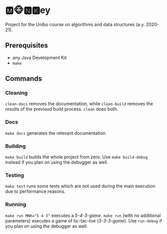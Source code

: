 # 🅼🐵🅽🅺ey
Project for the Unibo course on algorithms and data structures (a.y. 2020-21).

## Prerequisites
- any Java Development Kit
- `make`

## Commands

### Cleaning
`clean-docs` removes the documentation, while `clean-build` removes the results
of the previoud build process. `clean` does both.

### Docs
`make docs` generates the relevant documentation.

### Building
`make build` builds the whole project from zero. Use `make build-debug` instead
if you plan on using the debugger as well.

### Testing
`make test` runs some tests which are not used during the main execution due to
performance reasons.

### Running
`make run MNK="5 4 3"` executes a _5-4-3-game_. `make run` (with no additional
parameters) executes a game of tic-tac-toe (_3-3-3-game_). Use `run-debug` if
you plan on using the debugger as well.
